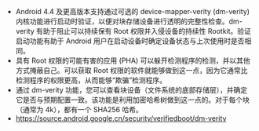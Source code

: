 - Android 4.4 及更高版本支持通过可选的 device-mapper-verity (dm-verity) 内核功能进行启动时验证，以便对块存储设备进行透明的完整性检查。dm-verity 有助于阻止可以持续保有 Root 权限并入侵设备的持续性 Rootkit。验证启动功能有助于 Android 用户在启动设备时确定设备状态与上次使用时是否相同。
- 具有 Root 权限的可能有害的应用 (PHA) 可以躲开检测程序的检测，并以其他方式掩蔽自己。可以获取 Root 权限的软件就能够做到这一点，因为它通常比检测程序的权限更高，从而能够“欺骗”检测程序。
- 通过 dm-verity 功能，您可以查看块设备（文件系统的底部存储层），并确定它是否与预期配置一致。该功能是利用加密哈希树做到这一点的。对于每个块（通常为 4k），都有一个 SHA256 哈希。
- https://source.android.google.cn/security/verifiedboot/dm-verity